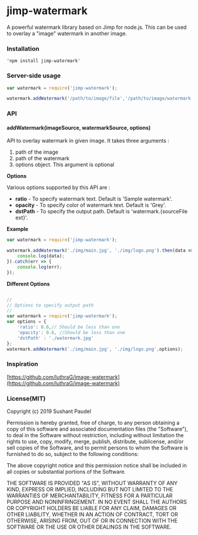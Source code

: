 # jimp-watermark
A powerful watermark library based on Jimp for node.js. This can be used to overlay a "image" watermark in another image.

### Installation

	'npm install jimp-watermark'

### Server-side usage

```javascript
var watermark = require('jimp-watermark');

watermark.addWatermark('/path/to/image/file','/path/to/image/watermark', options);
```

### API

#### addWatermark(imageSource, watermarkSource, options)

API to overlay watermark in given image. It takes three arguments : 
1. path of the image
2. path of the watermark
2. options object. This argument is optional


**Options**

Various options supported by this API are :
- **ratio** - To specify watermark text. Default is 'Sample watermark'.
- **opacity** - To specify color of watermark text. Default is 'Grey'.
- **dstPath** - To specify the output path. Default is 'watermark.{sourceFile ext}'.

**Example**

```javascript
var watermark = require('jimp-watermark');

watermark.addWatermark('./img/main.jpg', './img/logo.png').then(data => {
    console.log(data);
}).catch(err => {
    console.log(err);
});
```

**Different Options**

```javascript

//
// Options to specify output path
//
var watermark = require('jimp-watermark');
var options = {
	'ratio': 0.6,// Should be less than one
    'opacity': 0.6, //Should be less than one
    'dstPath' : './watermark.jpg'
};
watermark.addWatermark('./img/main.jpg', './img/logo.png',options);

```
### Inspiration
[https://github.com/luthraG/image-watermark](https://github.com/luthraG/image-watermark)

### License(MIT)

Copyright (c) 2019 Sushant Paudel

Permission is hereby granted, free of charge, to any person obtaining a copy of this software and associated documentation files (the "Software"), to deal in the Software without restriction, including without limitation the rights to use, copy, modify, merge, publish, distribute, sublicense, and/or sell copies of the Software, and to permit persons to whom the Software is furnished to do so, subject to the following conditions:

The above copyright notice and this permission notice shall be included in all copies or substantial portions of the Software.

THE SOFTWARE IS PROVIDED "AS IS", WITHOUT WARRANTY OF ANY KIND, EXPRESS OR IMPLIED, INCLUDING BUT NOT LIMITED TO THE WARRANTIES OF MERCHANTABILITY, FITNESS FOR A PARTICULAR PURPOSE AND NONINFRINGEMENT. IN NO EVENT SHALL THE AUTHORS OR COPYRIGHT HOLDERS BE LIABLE FOR ANY CLAIM, DAMAGES OR OTHER LIABILITY, WHETHER IN AN ACTION OF CONTRACT, TORT OR OTHERWISE, ARISING FROM, OUT OF OR IN CONNECTION WITH THE SOFTWARE OR THE USE OR OTHER DEALINGS IN THE SOFTWARE.    
